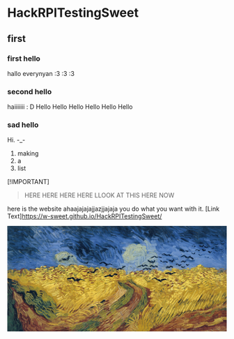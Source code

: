 # HackRPITestingSweet

## first
### first hello
hallo everynyan :3 :3 :3
### second hello
haiiiiiii : D Hello Hello Hello Hello Hello Hello 
### sad hello
Hi. -_-

1. making
2. a
3. list

[!IMPORTANT]
>  HERE HERE HERE HERE LLOOK AT THIS HERE NOW 

here is the website ahaajajajajjazjjajaja you do what you want with it.
[Link Text]https://w-sweet.github.io/HackRPITestingSweet/

![image](here.jpg)